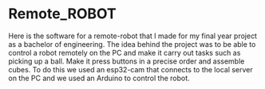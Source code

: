 # Remote_ROBOT
Here is the software for a remote-robot that I made for my final year project as a bachelor of engineering. 
The idea behind the project was to be able to control a robot remotely on the PC and make it carry out tasks such as picking up a ball. Make it press buttons in a precise order and assemble cubes.
To do this we used an esp32-cam that connects to the local server on the PC and we used an Arduino to control the robot. 
